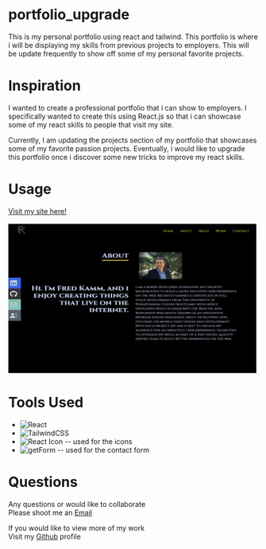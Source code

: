 # portfolio_upgrade

This is my personal portfolio using react and tailwind. This portfolio is where i will be displaying my skills from previous projects to employers. This will be update frequently to show off some of my personal favorite projects.


# Inspiration

I wanted to create a professional portfolio that i can show to employers. I specifically wanted to create this using React.js so that i can showcase some of my react skills to people that visit my site. 

Currently, I am updating the projects section of my portfolio that showcases some of my favorite passion projects. Eventually, i would like to upgrade this portfolio once i discover some new tricks to improve my react skills.

# Usage
<div>
    <a href="https://fredkamm.github.io/portfolio_upgrade/">
        Visit my site here!
    </a>
</div>
<br>
<div>
    <img src="./src/assets/images/Screen%20Shot%202022-10-12%20at%207.00.23%20PM.png" alt="LinkedIn Badge"  width="500" height="300"/>
</div>

# Tools Used

- ![React](https://img.shields.io/badge/react-%2320232a.svg?style=for-the-badge&logo=react&logoColor=%2361DAFB)
- ![TailwindCSS](https://img.shields.io/badge/tailwindcss-%2338B2AC.svg?style=for-the-badge&logo=tailwind-css&logoColor=white)
- ![React Icon](https://img.shields.io/badge/react_icon-%2320232a.svg?style=for-the-badge&logo=react&logoColor=%2361DAFB) -- used for the icons
- ![getForm](https://img.shields.io/badge/getForm.io-%23ffffff.svg?style=for-the-badge&logo=prefect&logoColor=white) -- used for the contact form

# Questions

<div>
    <p>Any questions or would like to collaborate<br>Please shoot me an <a href="mailto:fred.kamm95@gmail.com"> Email </a></p>
    <p>If you would like to view more of my work <br>Visit my <a href="https://github.com/fredkamm ">Github</a> profile</p>
</div>
